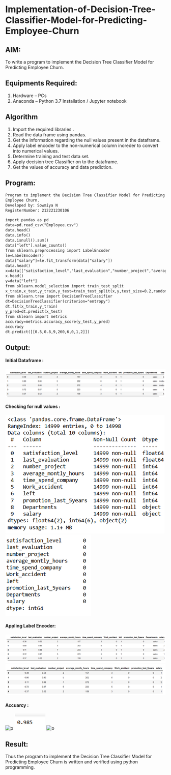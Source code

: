 # Implementation-of-Decision-Tree-Classifier-Model-for-Predicting-Employee-Churn

## AIM:
To write a program to implement the Decision Tree Classifier Model for Predicting Employee Churn.

## Equipments Required:
1. Hardware – PCs
2. Anaconda – Python 3.7 Installation / Jupyter notebook

## Algorithm
1. Import the required libraries .
2. Read the data frame using pandas.
3. Get the information regarding the null values present in the dataframe.
4. Apply label encoder to the non-numerical column inoreder to convert into numerical values.
5. Determine training and test data set.
6. Apply decision tree Classifier on to the dataframe.
7. Get the values of accuracy and data prediction.

## Program:
```
Program to implement the Decision Tree Classifier Model for Predicting Employee Churn.
Developed by: Sowmiya N
RegisterNumber: 212221230106
```
```
import pandas as pd
data=pd.read_csv("Employee.csv")
data.head()
data.info()
data.isnull().sum()
data["left"].value_counts()
from sklearn.preprocessing import LabelEncoder
le=LabelEncoder()
data["salary"]=le.fit_transform(data["salary"])
data.head()
x=data[["satisfaction_level","last_evaluation","number_project","average_montly_hours","time_spend_company","Work_accident","promotion_last_5years","salary"]]
x.head()
y=data["left"]
from sklearn.model_selection import train_test_split
x_train,x_test,y_train,y_test=train_test_split(x,y,test_size=0.2,random_state=100)
from sklearn.tree import DecisionTreeClassifier
dt=DecisionTreeClassifier(criterion="entropy")
dt.fit(x_train,y_train)
y_pred=dt.predict(x_test)
from sklearn import metrics
accuracy=metrics.accuracy_score(y_test,y_pred)
accuracy
dt.predict([[0.5,0.8,9,260,6,0,1,2]])
```

## Output:
#### Initial Dataframe :
![op](./ml61.png)
#### Checking for null values :
![op](./ml62.png)
![op](./ml63.png)
#### Appling Label Encoder:
![op](./ml64.png)
![op](./ml65.png)
#### Accuarcy :
![p](https://user-images.githubusercontent.com/93427443/203990349-33709b1a-039e-4bb0-a723-acccafd23545.png)
![op](./ml66.png)
![o](https://user-images.githubusercontent.com/93427443/203990399-d5ceb0b4-bca7-4618-93f5-de991b91d01d.png)


## Result:
Thus the program to implement the  Decision Tree Classifier Model for Predicting Employee Churn is written and verified using python programming.
